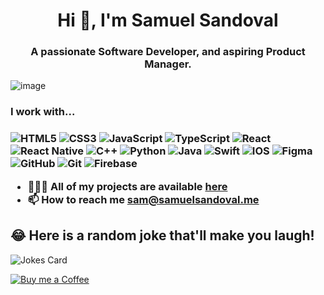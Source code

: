<h1 align="center">Hi 👋, I'm Samuel Sandoval </h1>
<h3 align="center">A passionate Software Developer, and aspiring Product Manager.</h3>

![image](https://github.com/saadeghi/saadeghi/blob/master/dino.gif)

<!--- Badge Link https://github.com/alexandresanlim/Badges4-README.md-Profile --->

<p align="left">
<h3> I work with... <h3>
 <img alt="HTML5" src="https://img.shields.io/badge/html5%20-%23E34F26.svg?&style=for-the-badge&logo=html5&logoColor=white"/>
 <img alt="CSS3" src="https://img.shields.io/badge/css3%20-%231572B6.svg?&style=for-the-badge&logo=css3&logoColor=white"/>
 <img alt="JavaScript" src="https://img.shields.io/badge/javascript%20-%23323330.svg?&style=for-the-badge&logo=javascript&logoColor=%23F7DF1E"/>
 <img alt="TypeScript" src="https://img.shields.io/badge/typescript%20-%23007ACC.svg?&style=for-the-badge&logo=typescript&logoColor=white"/>
 <img alt="React" src="https://img.shields.io/badge/react%20-%2320232a.svg?&style=for-the-badge&logo=react&logoColor=%2361DAFB"/>
 <img alt="React Native" src="https://img.shields.io/badge/react_native%20-%2320232a.svg?&style=for-the-badge&logo=react&logoColor=%2361DAFB"/>
 <img alt="C++" src="https://img.shields.io/badge/c++%20-%2300599C.svg?&style=for-the-badge&logo=c%2B%2B&ogoColor=white"/>
 <img alt="Python" src="https://img.shields.io/badge/python%20-%2314354C.svg?&style=for-the-badge&logo=python&logoColor=white"/>
 <img alt="Java" src="https://img.shields.io/badge/java-%23ED8B00.svg?&style=for-the-badge&logo=java&logoColor=white"/>
 <img alt="Swift" src="https://img.shields.io/badge/swift-%23FA7343.svg?&style=for-the-badge&logo=swift&logoColor=white"/>
 <img alt="IOS" src="https://img.shields.io/badge/iOS-000000?style=for-the-badge&logo=ios&logoColor=white">
 <img alt="Figma" src="https://img.shields.io/badge/figma%20-%23F24E1E.svg?&style=for-the-badge&logo=figma&logoColor=white"/>
 <img alt="GitHub" src="https://img.shields.io/badge/github%20-%23121011.svg?&style=for-the-badge&logo=github&logoColor=white"/>
 <img alt="Git" src="https://img.shields.io/badge/Git-F05032?style=for-the-badge&logo=git&logoColor=white"/>
 <img alt="Firebase" src="https://img.shields.io/badge/firebase-ffca28?style=for-the-badge&logo=firebase&logoColor=white"/>
</p>

- 👨🏻‍💻 All of my projects are available  [here](https://github.com/samuelsandoval1?tab=repositories)
- 📫 How to reach me **sam@samuelsandoval.me**
## 😂 Here is a random joke that'll make you laugh!
![Jokes Card](https://readme-jokes.vercel.app/api)
<!-- 
![Sam Sandovals's github stats](https://github-readme-stats.vercel.app/api?username=samuelsandoval1&show_icons=true&theme=tokyonight) 
-->

<!-- 
[![Top Langs](https://github-readme-stats.vercel.app/api/top-langs/?username=samuelsandoval1&layout=compact&langs_count=8)](https://github.com/anuraghazra/github-readme-stats)
-->

[![Buy me a Coffee](https://img.shields.io/badge/buy%20me%20a-coffee-%23FF813F)](http://buymeacoff.ee/samuelsandoval)

